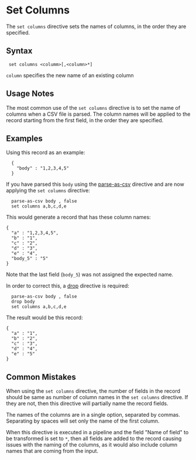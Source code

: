 # Set Columns

The `set columns` directive sets the names of columns, in the order they are specified.

## Syntax

```
 set columns <columm>[,<column>*]
```

`column` specifies the new name of an existing column

## Usage Notes

The most common use of the `set columns` directive is to set the name of columns when
a CSV file is parsed. The column names will be applied to the record starting from the first
field, in the order they are specified.

## Examples

Using this record as an example:

```
  {
    "body" : "1,2,3,4,5"
  }
```

If you have parsed this `body` using the [parse-as-csv](csv-parser.md)
directive and are now applying the `set columns` directive:

```
  parse-as-csv body , false
  set columns a,b,c,d,e
```

This would generate a record that has these column names:

```
{
  "a" : "1,2,3,4,5",
  "b" : "1",
  "c" : "2",
  "d" : "3",
  "e" : "4",
  "body_5" : "5"
}
```
Note that the last field (`body_5`) was not assigned the expected name.

In order to correct this, a [drop](drop.md) directive is required:

```
  parse-as-csv body , false
  drop body
  set columns a,b,c,d,e
```

The result would be this record:

```
{
  "a" : "1",
  "b" : "2",
  "c" : "3",
  "d" : "4",
  "e" : "5"
}
```

## Common Mistakes

When using the `set columns` directive, the number of fields in the record should be same
as number of column names in the `set columns` directive. If they are not, then this
directive will partially name the record fields.

The names of the columns are in a single option, separated by commas. Separating by spaces
will set only the name of the first column.

When this directive is executed in a pipeline and the field "Name of field" to be
transformed is set to `*`, then all fields are added to the record causing issues with the
naming of the columns, as it would also include column names that are coming from the
input.
